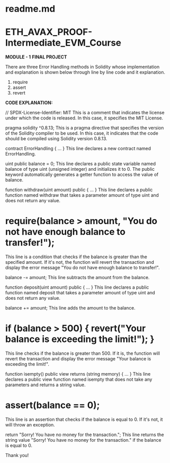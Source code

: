 # readme.md
# ETH_AVAX_PROOF-Intermediate_EVM_Course
**MODULE - 1**
**FINAL PROJECT**

There are three Error Handling methods in Solidity whose implementation and explanation is shown below through line by line code and it explanation.
1. require
2. assert
3. revert

**CODE EXPLANATION:**

// SPDX-License-Identifier: MIT
This is a comment that indicates the license under which the code is released. In this case, it specifies the MIT License.

pragma solidity ^0.8.13;
This is a pragma directive that specifies the version of the Solidity compiler to be used. In this case, it indicates that the code should be compiled using Solidity version 0.8.13.

contract ErrorHandling { ... }
This line declares a new contract named ErrorHandling.

uint public balance = 0;
This line declares a public state variable named balance of type uint (unsigned integer) and initializes it to 0. The public keyword automatically generates a getter function to access the value of balance.

function withdraw(uint amount) public { ... }
This line declares a public function named withdraw that takes a parameter amount of type uint and does not return any value.

# require(balance > amount, "You do not have enough balance to transfer!");
This line is a condition that checks if the balance is greater than the specified amount. If it's not, the function will revert the transaction and display the error message "You do not have enough balance to transfer!".

balance -= amount;
This line subtracts the amount from the balance.

function deposit(uint amount) public { ... }
This line declares a public function named deposit that takes a parameter amount of type uint and does not return any value.

balance += amount;
This line adds the amount to the balance.

# if (balance > 500) { revert("Your balance is exceeding the limit!"); }
This line checks if the balance is greater than 500. If it is, the function will revert the transaction and display the error message "Your balance is exceeding the limit!".

function isempty() public view returns (string memory) { ... }
This line declares a public view function named isempty that does not take any parameters and returns a string value.

# assert(balance == 0);
This line is an assertion that checks if the balance is equal to 0. If it's not, it will throw an exception.

return "Sorry! You have no money for the transaction.";
This line returns the string value "Sorry! You have no money for the transaction." if the balance is equal to 0.

Thank you!
